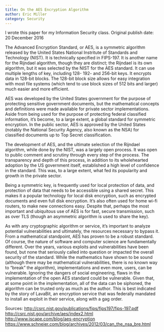 ```yaml
---
title: On the AES Encryption Algorithm
author: Eric Miller
category: Security
---
```


I wrote this paper for my Information Security class. Original publish date: 20 December 2016

The Advanced Encryption Standard, or AES, is a symmetric algorithm released by the United States National Instritute of Standards and Technology (NIST). It is technically specified in FIPS-197. It is another name for the Rijndael algorithm, though they are distinct; the Rijndael is its own algorithm, but it was selected by the NIST for the AES standard. It can use multiple lengths of key, including 128- 192- and 256-bit keys. It encrypts data in 128-bit blocks. The 128-bit block size allows for easy integration with most file systems (which tend to use block sizes of 512 bits and larger) much easier and more efficient.

AES was developed by the United States government for the purpose of protecting sensitive government documents, but the mathematical concepts and definitions were made available for private sector implementations. Aside from being used for the purpose of protecting federal classified information, it’s become, to a large extent, a global standard for symmetric encryption. In the public sector, AES is approved by the United States (notably the National Security Agency, also known as the NSA) for classified documents up to Top Secret classification.

The development of AES, and the ultimate selection of the Rijndael algorithm, while done by the NIST, was a largely open process. It was open to public comment and scrutiny through every step of the process. The transparency and depth of this process, in addition to its wholehearted adoption by the US government itself, established a high level of confidence in the standard. This was, to a large extent, what fed its popularity and growth in the private sector. 

Being a symmetric key, is frequently used for local protection of data, and protection of data that needs to be accessible using a shared secret. This makes it a popular technology for local disk encryption, such as encrypted documents and even full disk encryption. It’s also often used for home wi-fi routers, to make new connections easy. Despite that, perhaps the most important and ubiquitous use of AES is for fast, secure transmission, such as over TLS (though an asymmetric algorithm is used to share the key). 

As with any cryptographic algorithm or service, it’s important to analyze potential vulnerabilities and ultimately, the resources necessary to bypass it. From a mathematical standpoint, AES has proven to be a robust standard. Of course, the nature of software and computer science are fundamentally different. Over the years, various exploits and vulnerabilities have been found, but none that seriously called into question or impacted the overall security of the standard. While the mathematics have shown to be sound (although there may be mathematical vulnerabilities, there is no known way to “break” the algorithm), implementations and even more, users, can be vulnerable. Ignoring the dangers of social engineering, flaws in the implementation of the open AES standard could be vulnerable. Given that, at some point in the implementation, all of the data can be siphoned, the algorithm can be trusted only as much as the author. This is best indicated by the story of LavaBit, an encryption service that was federally mandated to install an exploit in their service, along with a gag order.



Sources:
http://csrc.nist.gov/publications/fips/fips197/fips-197.pdf
http://csrc.nist.gov/archive/aes/index2.html
http://www.jscape.com/blog/aes-encryption
https://www.schneier.com/blog/archives/2012/03/can_the_nsa_bre.html


